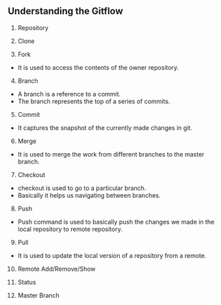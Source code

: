 ## Understanding the Gitflow


1. Repository


2. Clone


3. Fork  
* It is used to access the contents of the owner repository.



4. Branch
* A branch is a reference to a commit. 
* The branch represents the top of a series of commits.


5. Commit

* It captures the snapshot of the currently made changes in git. 

6. Merge
 * It is used to merge the work from different branches to the master branch.

7. Checkout
* checkout is used to go to a particular branch.  
* Basically it helps us navigating between branches.


8. Push
 * Push command is used to basically push the changes we made in the local repository to remote repository.

9. Pull
* It is used to update the local version of a repository from a remote.



10. Remote Add/Remove/Show


11. Status


12. Master Branch
